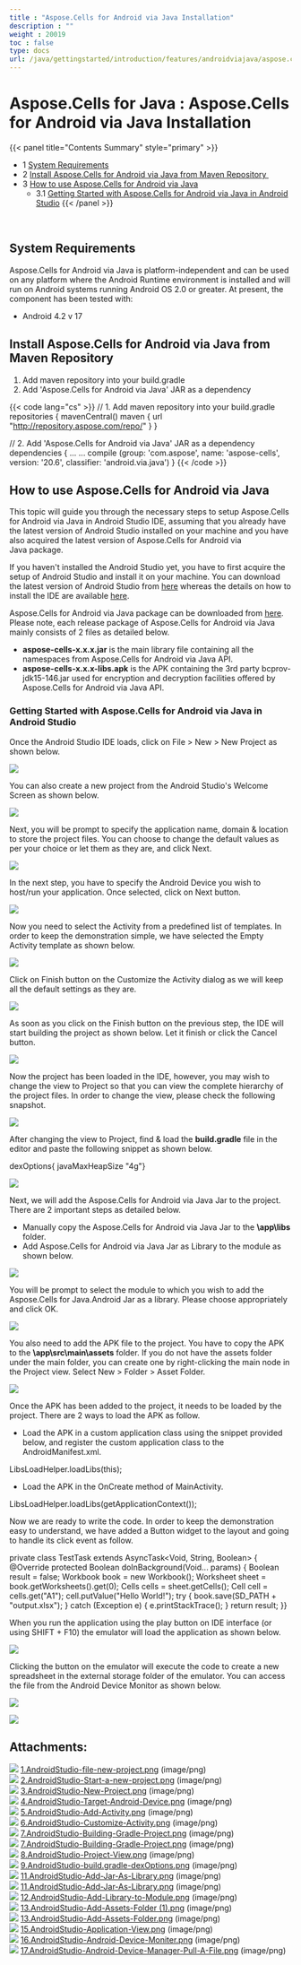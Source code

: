 ```yaml
---
title : "Aspose.Cells for Android via Java Installation" 
description : "" 
weight : 20019 
toc : false
type: docs
url: /java/gettingstarted/introduction/features/androidviajava/aspose.cells+for+android+via+java+installation/
---
```


# Aspose.Cells for Java : Aspose.Cells for Android via Java Installation


{{< panel title="Contents Summary" style="primary" >}}
*   1 [System Requirements](#system-requirements)
*   2 [Install Aspose.Cells for Android via Java from Maven Repository ](#install-aspose.cells-for-android-via-java-from-maven-repository )
*   3 [How to use Aspose.Cells for Android via Java](#how-to-use-aspose.cells-for-android-via-java)
    *   3.1 [Getting Started with Aspose.Cells for Android via Java in Android Studio](#getting-started-with-aspose.cells-for-android-via-java in-android-studio)
{{< /panel >}}
 

 

## System Requirements

Aspose.Cells for Android via Java is platform-independent and can be used on any platform where the Android Runtime environment is installed and will run on Android systems running Android OS 2.0 or greater. At present, the component has been tested with:

*   Android 4.2 v 17

## Install Aspose.Cells for Android via Java from Maven Repository 

1.  Add maven repository into your build.gradle 
2.  Add 'Aspose.Cells for Android via Java' JAR as a dependency

{{< code lang="cs" >}}
// 1. Add maven repository into your build.gradle 
repositories {
    mavenCentral()
    maven { url "http://repository.aspose.com/repo/" }
}

// 2. Add 'Aspose.Cells for Android via Java' JAR as a dependency
dependencies {
    ...
    ...
    compile (group: 'com.aspose', name: 'aspose-cells', version: '20.6', classifier: 'android.via.java')
}
{{< /code >}}

## How to use Aspose.Cells for Android via Java

This topic will guide you through the necessary steps to setup Aspose.Cells for Android via Java in Android Studio IDE, assuming that you already have the latest version of Android Studio installed on your machine and you have also acquired the latest version of Aspose.Cells for Android via Java package.

If you haven't installed the Android Studio yet, you have to first acquire the setup of Android Studio and install it on your machine. You can download the latest version of Android Studio from [here](https://developer.android.com/studio/index.html#win-bundle) whereas the details on how to install the IDE are available [here](https://developer.android.com/studio/install.html).

Aspose.Cells for Android via Java package can be downloaded from [here](https://downloads.aspose.com/cells/androidjava). Please note, each release package of Aspose.Cells for Android via Java mainly consists of 2 files as detailed below.

*   **aspose-cells-x.x.x.jar** is the main library file containing all the namespaces from Aspose.Cells for Android via Java API.
*   **aspose-cells-x.x.x-libs.apk** is the APK containing the 3rd party bcprov-jdk15-146.jar used for encryption and decryption facilities offered by Aspose.Cells for Android via Java API.

### Getting Started with Aspose.Cells for Android via Java in Android Studio

Once the Android Studio IDE loads, click on File > New > New Project as shown below.

![](https://docs2.aspose.com/cells/java/attachments/41550537/50528298.png)

You can also create a new project from the Android Studio's Welcome Screen as shown below.

![](https://docs2.aspose.com/cells/java/attachments/41550537/50528299.png)

Next, you will be prompt to specify the application name, domain & location to store the project files. You can choose to change the default values as per your choice or let them as they are, and click Next.

![](https://docs2.aspose.com/cells/java/attachments/41550537/50528300.png)

In the next step, you have to specify the Android Device you wish to host/run your application. Once selected, click on Next button.

![](https://docs2.aspose.com/cells/java/attachments/41550537/50528301.png)

Now you need to select the Activity from a predefined list of templates. In order to keep the demonstration simple, we have selected the Empty Activity template as shown below.

![](https://docs2.aspose.com/cells/java/attachments/41550537/50528302.png)

Click on Finish button on the Customize the Activity dialog as we will keep all the default settings as they are.

![](https://docs2.aspose.com/cells/java/attachments/41550537/50528303.png)

As soon as you click on the Finish button on the previous step, the IDE will start building the project as shown below. Let it finish or click the Cancel button.

![](https://docs2.aspose.com/cells/java/attachments/41550537/50528304.png)

Now the project has been loaded in the IDE, however, you may wish to change the view to Project so that you can view the complete hierarchy of the project files. In order to change the view, please check the following snapshot.

![](https://docs2.aspose.com/cells/java/attachments/41550537/50528306.png)

After changing the view to Project, find & load the **build.gradle** file in the editor and paste the following snippet as shown below.

dexOptions{    javaMaxHeapSize "4g"}

![](https://docs2.aspose.com/cells/java/attachments/41550537/50528307.png)

Next, we will add the Aspose.Cells for Android via Java Jar to the project. There are 2 important steps as detailed below.

*   Manually copy the Aspose.Cells for Android via Java Jar to the **\\app\\libs** folder.
*   Add Aspose.Cells for Android via Java Jar as Library to the module as shown below.

![](https://docs2.aspose.com/cells/java/attachments/41550537/50528308.png)

You will be prompt to select the module to which you wish to add the Aspose.Cells for Java.Android Jar as a library. Please choose appropriately and click OK.

![](https://docs2.aspose.com/cells/java/attachments/41550537/50528310.png)

You also need to add the APK file to the project. You have to copy the APK to the **\\app\\src\\main\\assets** folder. If you do not have the assets folder under the main folder, you can create one by right-clicking the main node in the Project view. Select New > Folder > Asset Folder.

![](https://docs2.aspose.com/cells/java/attachments/41550537/50528312.png)

Once the APK has been added to the project, it needs to be loaded by the project. There are 2 ways to load the APK as follow.

*   Load the APK in a custom application class using the snippet provided below, and register the custom application class to the AndroidManifest.xml.

LibsLoadHelper.loadLibs(this);

*   Load the APK in the OnCreate method of MainActivity.

LibsLoadHelper.loadLibs(getApplicationContext());

Now we are ready to write the code. In order to keep the demonstration easy to understand, we have added a Button widget to the layout and going to handle its click event as follow.

private class TestTask extends AsyncTask<Void, String, Boolean> {    @Override    protected Boolean doInBackground(Void... params) {        Boolean result = false;        Workbook book = new Workbook();        Worksheet sheet = book.getWorksheets().get(0);        Cells cells = sheet.getCells();        Cell cell = cells.get("A1");        cell.putValue("Hello World!");        try {            book.save(SD\_PATH + "output.xlsx");        } catch (Exception e) {            e.printStackTrace();        }        return result;    }}

When you run the application using the play button on IDE interface (or using SHIFT + F10) the emulator will load the application as shown below.

![](https://docs2.aspose.com/cells/java/attachments/41550537/50528313.png)

Clicking the button on the emulator will execute the code to create a new spreadsheet in the external storage folder of the emulator. You can access the file from the Android Device Monitor as shown below.

![](https://docs2.aspose.com/cells/java/attachments/41550537/50528314.png)

![](https://docs2.aspose.com/cells/java/attachments/41550537/50528315.png)

## Attachments:

![](https://docs2.aspose.com/cells/java/images/icons/bullet_blue.gif) [1.AndroidStudio-file-new-project.png](https://docs2.aspose.com/cells/java/attachments/41550537/50528298.png) (image/png)  
![](https://docs2.aspose.com/cells/java/images/icons/bullet_blue.gif) [2.AndroidStudio-Start-a-new-project.png](https://docs2.aspose.com/cells/java/attachments/41550537/50528299.png) (image/png)  
![](https://docs2.aspose.com/cells/java/images/icons/bullet_blue.gif) [3.AndroidStudio-New-Project.png](https://docs2.aspose.com/cells/java/attachments/41550537/50528300.png) (image/png)  
![](https://docs2.aspose.com/cells/java/images/icons/bullet_blue.gif) [4.AndroidStudio-Target-Android-Device.png](https://docs2.aspose.com/cells/java/attachments/41550537/50528301.png) (image/png)  
![](https://docs2.aspose.com/cells/java/images/icons/bullet_blue.gif) [5.AndroidStudio-Add-Activity.png](https://docs2.aspose.com/cells/java/attachments/41550537/50528302.png) (image/png)  
![](https://docs2.aspose.com/cells/java/images/icons/bullet_blue.gif) [6.AndroidStudio-Customize-Activity.png](https://docs2.aspose.com/cells/java/attachments/41550537/50528303.png) (image/png)  
![](https://docs2.aspose.com/cells/java/images/icons/bullet_blue.gif) [7.AndroidStudio-Building-Gradle-Project.png](https://docs2.aspose.com/cells/java/attachments/41550537/50528305.png) (image/png)  
![](https://docs2.aspose.com/cells/java/images/icons/bullet_blue.gif) [7.AndroidStudio-Building-Gradle-Project.png](https://docs2.aspose.com/cells/java/attachments/41550537/50528304.png) (image/png)  
![](https://docs2.aspose.com/cells/java/images/icons/bullet_blue.gif) [8.AndroidStudio-Project-View.png](https://docs2.aspose.com/cells/java/attachments/41550537/50528306.png) (image/png)  
![](https://docs2.aspose.com/cells/java/images/icons/bullet_blue.gif) [9.AndroidStudio-build.gradle-dexOptions.png](https://docs2.aspose.com/cells/java/attachments/41550537/50528307.png) (image/png)  
![](https://docs2.aspose.com/cells/java/images/icons/bullet_blue.gif) [11.AndroidStudio-Add-Jar-As-Library.png](https://docs2.aspose.com/cells/java/attachments/41550537/50528309.png) (image/png)  
![](https://docs2.aspose.com/cells/java/images/icons/bullet_blue.gif) [11.AndroidStudio-Add-Jar-As-Library.png](https://docs2.aspose.com/cells/java/attachments/41550537/50528308.png) (image/png)  
![](https://docs2.aspose.com/cells/java/images/icons/bullet_blue.gif) [12.AndroidStudio-Add-Library-to-Module.png](https://docs2.aspose.com/cells/java/attachments/41550537/50528310.png) (image/png)  
![](https://docs2.aspose.com/cells/java/images/icons/bullet_blue.gif) [13.AndroidStudio-Add-Assets-Folder (1).png](https://docs2.aspose.com/cells/java/attachments/41550537/50528311.png) (image/png)  
![](https://docs2.aspose.com/cells/java/images/icons/bullet_blue.gif) [13.AndroidStudio-Add-Assets-Folder.png](https://docs2.aspose.com/cells/java/attachments/41550537/50528312.png) (image/png)  
![](https://docs2.aspose.com/cells/java/images/icons/bullet_blue.gif) [15.AndroidStudio-Application-View.png](https://docs2.aspose.com/cells/java/attachments/41550537/50528313.png) (image/png)  
![](https://docs2.aspose.com/cells/java/images/icons/bullet_blue.gif) [16.AndroidStudio-Android-Device-Moniter.png](https://docs2.aspose.com/cells/java/attachments/41550537/50528314.png) (image/png)  
![](https://docs2.aspose.com/cells/java/images/icons/bullet_blue.gif) [17.AndroidStudio-Android-Device-Manager-Pull-A-File.png](https://docs2.aspose.com/cells/java/attachments/41550537/50528315.png) (image/png)  

